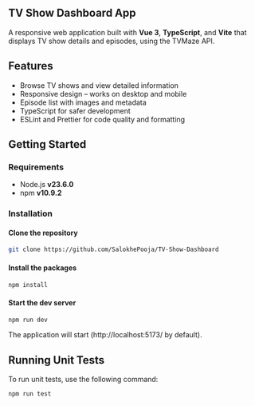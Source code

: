 ## TV Show Dashboard App

A responsive web application built with **Vue 3**, **TypeScript**, and **Vite** that displays TV show details and episodes, using the TVMaze API.

## Features

- Browse TV shows and view detailed information
- Responsive design – works on desktop and mobile
- Episode list with images and metadata
- TypeScript for safer development
- ESLint and Prettier for code quality and formatting



## Getting Started

### Requirements

- Node.js **v23.6.0**
- npm **v10.9.2**

### Installation

#### Clone the repository

```sh
git clone https://github.com/SalokhePooja/TV-Show-Dashboard
```

#### Install the packages

```sh
npm install
```

#### Start the dev server

```sh
npm run dev
```

The application will start (http://localhost:5173/ by default).


## Running Unit Tests

To run unit tests, use the following command:

```sh
npm run test
```
